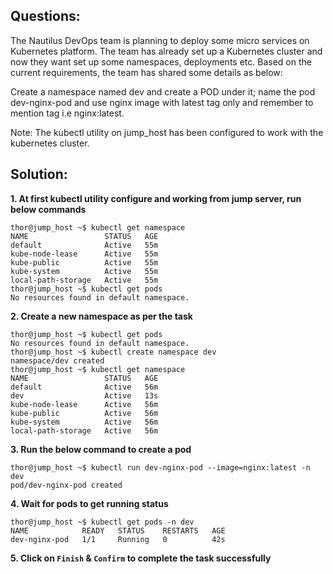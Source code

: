 

## Questions:

The Nautilus DevOps team is planning to deploy some micro services on Kubernetes platform. The team has already set up a Kubernetes cluster and now they want set up some namespaces, deployments etc. Based on the current requirements, the team has shared some details as below:



Create a namespace named dev and create a POD under it; name the pod dev-nginx-pod and use nginx image with latest tag only and remember to mention tag i.e nginx:latest.

Note: The kubectl utility on jump_host has been configured to work with the kubernetes cluster.

## Solution:  

**1. At first  kubectl  utility configure and working from jump server, run below commands**

```
thor@jump_host ~$ kubectl get namespace
NAME                 STATUS   AGE
default              Active   55m
kube-node-lease      Active   55m
kube-public          Active   55m
kube-system          Active   55m
local-path-storage   Active   55m
thor@jump_host ~$ kubectl get pods
No resources found in default namespace.
```

**2. Create a new namespace as per the task**  

```
thor@jump_host ~$ kubectl get pods
No resources found in default namespace.
thor@jump_host ~$ kubectl create namespace dev
namespace/dev created
thor@jump_host ~$ kubectl get namespace
NAME                 STATUS   AGE
default              Active   56m
dev                  Active   13s
kube-node-lease      Active   56m
kube-public          Active   56m
kube-system          Active   56m
local-path-storage   Active   56m
```

**3.  Run the below command to create a pod**

```
thor@jump_host ~$ kubectl run dev-nginx-pod --image=nginx:latest -n dev
pod/dev-nginx-pod created
```

**4.  Wait for  pods to get running status** 

```
thor@jump_host ~$ kubectl get pods -n dev
NAME            READY   STATUS    RESTARTS   AGE
dev-nginx-pod   1/1     Running   0          42s
```

**5.  Click on `Finish` & `Confirm` to complete the task successfully**